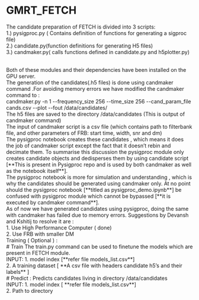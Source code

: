 # GMRT_FETCH

The candidate preparation of FETCH is divided into 3 scripts:</br>
1.) pysigproc.py ( Contains definition of functions for generating a sigproc file)</br>
2.) candidate.py(function definitions for generating H5 files)</br>
3.) candmaker.py( calls functions defined  in candidate.py and h5plotter.py)


</br>
Both of these modules and their dependencies have been installed on the GPU server.</br>
The generation of the candidates(.h5 files) is done using candmaker command .For avoiding memory errors we have modified the candmaker</br> command to :</br>
candmaker.py -n 1 --frequency_size 256 --time_size 256 --cand_param_file cands.csv --plot --fout /data/candidates/</br>
The h5 files are saved to the directory /data/candidates  (This is output of candmaker command)</br>
The input of candmaker script is a csv file (which contains path to filterbank file, and other parameters of FRB: start time, width, snr and dm)</br>
The pysigproc  notebook  creates these candidates , which means it does the job of candmaker script except the fact that it doesn’t  rebin and decimate them. To summarise this discussion the pysigproc module only creates candidate objects and dedisperses them by using candidate script [**This is present in Pysigproc repo and is used by both candmaker as well as the notebook itself**].</br>
The pysigproc notebook is more for simulation and understanding , which is why the candidates should be generated using candmaker only. At no point should the pysigproc notebook [**titled as pysigproc_demo.ipynb**] be confused with pysigproc module which cannot be bypassed [**it is executed by candmaker command**].</br>
As of now we have generated candidates using pysigproc, doing the same with candmaker has failed due to memory errors. Suggestions by Devansh and Kshitij to resolve it are :</br>
1.	Use High Performance Computer ( done)</br>
2.	Use FRB with smaller DM</br>Training   ( Optional ) :</br>
# Train
The train.py command can be used to finetune the models  which are present in FETCH module.</br>
INPUT: 
1.	model index [**refer file models_list.csv**]</br>
2.	A training dataset [ **A csv file with headers candidate h5’s and their labels** ]</br>
# Predict :
Predicts candidates living in directory /data/candidates </br>
INPUT: 
1.	model index [ **refer file models_list.csv**]</br>
2.	Path to directory </br> 

